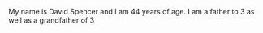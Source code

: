 My name is David Spencer and I am 44 years of age. I am a father to 3 as well as a grandfather of 3
